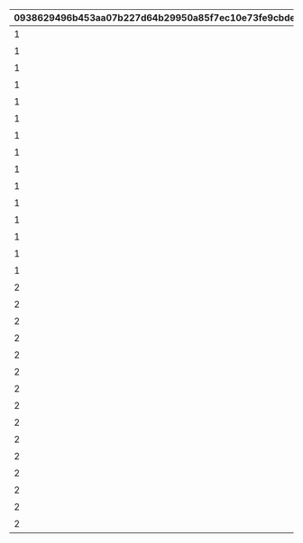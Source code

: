 |0938629496b453aa07b227d64b29950a85f7ec10e73fe9cbde257f3b43677761|91fa945c68f64700682a05bae722f4cd9f631219339419cb1aeed7942ca3a1fc|f13ed643a0ebf23afa7523313ea505a170e18f43397b138e91f7f0555d8a3cf4|dcc9fb8c27cde88e7882408f49729449cd1c3c6b291930a1d20aeae6965a0a8d|dd89a3d3635a83ac69910e12c7802b883833aa59c6d8200d49c525f62a36a22c|b980f89c08eef43ae9ea00715efe2b656562174cf2a7c6fc91ec25c11833b1ab|940f2b9f1198c30af11bb891a4c66617f8eb92933a8b09f39ad9605776ae2a90|34af3dd9df4d5bcdecab5a128cdf4076c4a642bacaff015df04ab86ba62407e3|5dfe0fa327f57fdcb0deebc30630f89253059fee1549193f83580f0b790fd48c|7c98475a477be8f093af19f3d0cf51ce22f80c421736587a433137f4c3ce395e|6622bcbbb2ce16cb4880ed731a8bc8bc5c1dfcbfa5e6e3d297b1124af433dc47|
| --- | --- | --- | --- | --- | --- | --- | --- | --- | --- | --- |
|1|207300|10116111|0|0|1|0|10116|0|イワアライグマの生態メモ①|10143105|
|1|207300|10116112|0|0|2|0|10116|0|イワアライグマの生態メモ②|0|
|1|207300|10116113|0|0|3|0|10116|0|イワアライグマの生態メモ③|0|
|1|207300|10116114|0|0|4|0|10116|0|イワアライグマの生態メモ④|0|
|1|207300|10116115|75|1|5|91002|10116|8|洗い物のお師匠さま|0|
|1|207000|10116121|0|0|1|0|10116|0|ワッパダヌキの生態メモ①|0|
|1|207000|10116122|0|0|2|0|10116|0|ワッパダヌキの生態メモ②|0|
|1|207000|10116123|0|0|3|0|10116|0|ワッパダヌキの生態メモ③|0|
|1|207000|10116124|0|0|4|0|10116|0|ワッパダヌキの生態メモ④|0|
|1|207000|10116125|75|1|5|91002|10116|8|小さな再会と一化かし|0|
|1|305700|10116131|0|0|1|0|10116|0|ゴブリングレートの生態メモ①|0|
|1|305700|10116132|0|0|2|0|10116|0|ゴブリングレートの生態メモ②|0|
|1|305700|10116133|0|0|3|0|10116|0|ゴブリングレートの生態メモ③|0|
|1|305700|10116134|0|0|4|0|10116|0|ゴブリングレートの生態メモ④|0|
|1|305700|10116135|75|1|5|91002|10116|8|学びはまず形から|0|
|2|206900|10116211|0|0|1|0|10116|0|スリーピィオウルの生態メモ①|10143105|
|2|206900|10116212|0|0|2|0|10116|0|スリーピィオウルの生態メモ②|0|
|2|206900|10116213|0|0|3|0|10116|0|スリーピィオウルの生態メモ③|0|
|2|206900|10116214|0|0|4|0|10116|0|スリーピィオウルの生態メモ④|0|
|2|206900|10116215|75|1|5|91002|10116|8|天にも昇る寝心地|0|
|2|304600|10116221|0|0|1|0|10116|0|ライライの生態メモ①|0|
|2|304600|10116222|0|0|2|0|10116|0|ライライの生態メモ②|0|
|2|304600|10116223|0|0|3|0|10116|0|ライライの生態メモ③|0|
|2|304600|10116224|0|0|4|0|10116|0|ライライの生態メモ④|0|
|2|304600|10116225|75|1|5|91002|10116|8|それぞれの在り方を大切に|0|
|2|215300|10116231|0|0|1|0|10116|0|ニャットの生態メモ①|0|
|2|215300|10116232|0|0|2|0|10116|0|ニャットの生態メモ②|0|
|2|215300|10116233|0|0|3|0|10116|0|ニャットの生態メモ③|0|
|2|215300|10116234|0|0|4|0|10116|0|ニャットの生態メモ④|0|
|2|215300|10116235|75|1|5|91002|10116|8|あなたが教えてくれたこと|0|